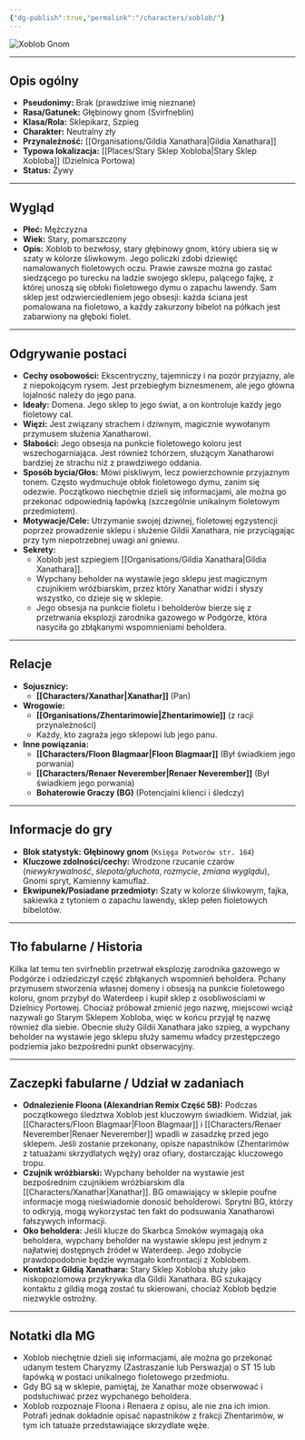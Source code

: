 ```yaml
---
{"dg-publish":true,"permalink":"/characters/xoblob/"}
---
```


![Xoblob Gnom](https://ik.imagekit.io/criticalnotes/campaigns/2939/characters/133766/avatar/2d3f048da615403fa01cb2fd3f8d2cbd.png?)

---

## Opis ogólny

*   **Pseudonimy:** Brak (prawdziwe imię nieznane)
*   **Rasa/Gatunek:** Głębinowy gnom (Svirfneblin)
*   **Klasa/Rola:** Sklepikarz, Szpieg
*   **Charakter:** Neutralny zły
*   **Przynależność:** [[Organisations/Gildia Xanathara\|Gildia Xanathara]]
*   **Typowa lokalizacja:** [[Places/Stary Sklep Xobloba\|Stary Sklep Xobloba]] (Dzielnica Portowa)
*   **Status:** Żywy

---

## Wygląd

*   **Płeć:** Mężczyzna
*   **Wiek:** Stary, pomarszczony
*   **Opis:** Xoblob to bezwłosy, stary głębinowy gnom, który ubiera się w szaty w kolorze śliwkowym. Jego policzki zdobi dziewięć namalowanych fioletowych oczu. Prawie zawsze można go zastać siedzącego po turecku na ladzie swojego sklepu, palącego fajkę, z której unoszą się obłoki fioletowego dymu o zapachu lawendy. Sam sklep jest odzwierciedleniem jego obsesji: każda ściana jest pomalowana na fioletowo, a każdy zakurzony bibelot na półkach jest zabarwiony na głęboki fiolet.

---

## Odgrywanie postaci

*   **Cechy osobowości:** Ekscentryczny, tajemniczy i na pozór przyjazny, ale z niepokojącym rysem. Jest przebiegłym biznesmenem, ale jego główna lojalność należy do jego pana.
*   **Ideały:** Domena. Jego sklep to jego świat, a on kontroluje każdy jego fioletowy cal.
*   **Więzi:** Jest związany strachem i dziwnym, magicznie wywołanym przymusem służenia Xanatharowi.
*   **Słabości:** Jego obsesja na punkcie fioletowego koloru jest wszechogarniająca. Jest również tchórzem, służącym Xanatharowi bardziej ze strachu niż z prawdziwego oddania.
*   **Sposób bycia/Głos:** Mówi piskliwym, lecz powierzchownie przyjaznym tonem. Często wydmuchuje obłok fioletowego dymu, zanim się odezwie. Początkowo niechętnie dzieli się informacjami, ale można go przekonać odpowiednią łapówką (szczególnie unikalnym fioletowym przedmiotem).
*   **Motywacje/Cele:** Utrzymanie swojej dziwnej, fioletowej egzystencji poprzez prowadzenie sklepu i służenie Gildii Xanathara, nie przyciągając przy tym niepotrzebnej uwagi ani gniewu.
*   **Sekrety:**
    *   Xoblob jest szpiegiem [[Organisations/Gildia Xanathara\|Gildia Xanathara]].
    *   Wypchany beholder na wystawie jego sklepu jest magicznym czujnikiem wróżbiarskim, przez który Xanathar widzi i słyszy wszystko, co dzieje się w sklepie.
    *   Jego obsesja na punkcie fioletu i beholderów bierze się z przetrwania eksplozji zarodnika gazowego w Podgórze, która nasyciła go zbłąkanymi wspomnieniami beholdera.

---

## Relacje

*   **Sojusznicy:**
    *   **[[Characters/Xanathar\|Xanathar]]** (Pan)
*   **Wrogowie:**
    *   **[[Organisations/Zhentarimowie\|Zhentarimowie]]** (z racji przynależności)
    *   Każdy, kto zagraża jego sklepowi lub jego panu.
*   **Inne powiązania:**
    *   **[[Characters/Floon Blagmaar\|Floon Blagmaar]]** (Był świadkiem jego porwania)
    *   **[[Characters/Renaer Neverember\|Renaer Neverember]]** (Był świadkiem jego porwania)
    *   **Bohaterowie Graczy (BG)** (Potencjalni klienci i śledczy)

---

## Informacje do gry

*   **Blok statystyk:** **Głębinowy gnom** (`Księga Potworów str. 164`)
*   **Kluczowe zdolności/cechy:** Wrodzone rzucanie czarów (*niewykrywalność*, *ślepota/głuchota*, *rozmycie*, *zmiana wyglądu*), Gnomi spryt, Kamienny kamuflaż.
*   **Ekwipunek/Posiadane przedmioty:** Szaty w kolorze śliwkowym, fajka, sakiewka z tytoniem o zapachu lawendy, sklep pełen fioletowych bibelotów.

---

## Tło fabularne / Historia

Kilka lat temu ten svirfneblin przetrwał eksplozję zarodnika gazowego w Podgórze i odziedziczył część zbłąkanych wspomnień beholdera. Pchany przymusem stworzenia własnej domeny i obsesją na punkcie fioletowego koloru, gnom przybył do Waterdeep i kupił sklep z osobliwościami w Dzielnicy Portowej. Chociaż próbował zmienić jego nazwę, miejscowi wciąż nazywali go Starym Sklepem Xobloba, więc w końcu przyjął tę nazwę również dla siebie. Obecnie służy Gildii Xanathara jako szpieg, a wypchany beholder na wystawie jego sklepu służy samemu władcy przestępczego podziemia jako bezpośredni punkt obserwacyjny.

---

## Zaczepki fabularne / Udział w zadaniach

*   **Odnalezienie Floona (Alexandrian Remix Część 5B):** Podczas początkowego śledztwa Xoblob jest kluczowym świadkiem. Widział, jak [[Characters/Floon Blagmaar\|Floon Blagmaar]] i [[Characters/Renaer Neverember\|Renaer Neverember]] wpadli w zasadzkę przed jego sklepem. Jeśli zostanie przekonany, opisze napastników (Zhentarimów z tatuażami skrzydlatych węży) oraz ofiary, dostarczając kluczowego tropu.
*   **Czujnik wróżbiarski:** Wypchany beholder na wystawie jest bezpośrednim czujnikiem wróżbiarskim dla [[Characters/Xanathar\|Xanathar]]. BG omawiający w sklepie poufne informacje mogą nieświadomie donosić beholderowi. Sprytni BG, którzy to odkryją, mogą wykorzystać ten fakt do podsuwania Xanatharowi fałszywych informacji.
*   **Oko beholdera:** Jeśli klucze do Skarbca Smoków wymagają oka beholdera, wypchany beholder na wystawie sklepu jest jednym z najłatwiej dostępnych źródeł w Waterdeep. Jego zdobycie prawdopodobnie będzie wymagało konfrontacji z Xoblobem.
*   **Kontakt z Gildią Xanathara:** Stary Sklep Xobloba służy jako niskopoziomowa przykrywka dla Gildii Xanathara. BG szukający kontaktu z gildią mogą zostać tu skierowani, chociaż Xoblob będzie niezwykle ostrożny.

---

## Notatki dla MG

*   Xoblob niechętnie dzieli się informacjami, ale można go przekonać udanym testem Charyzmy (Zastraszanie lub Perswazja) o ST 15 lub łapówką w postaci unikalnego fioletowego przedmiotu.
*   Gdy BG są w sklepie, pamiętaj, że Xanathar może obserwować i podsłuchiwać przez wypchanego beholdera.
*   Xoblob rozpoznaje Floona i Renaera z opisu, ale nie zna ich imion. Potrafi jednak dokładnie opisać napastników z frakcji Zhentarimów, w tym ich tatuaże przedstawiające skrzydlate węże.